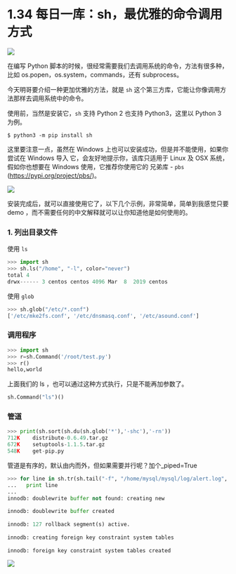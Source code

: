 # 1.34 每日一库：sh，最优雅的命令调用方式

![](http://image.iswbm.com/20200602135014.png)

在编写 Python 脚本的时候，很经常需要我们去调用系统的命令，方法有很多种，比如 os.popen，os.system，commands，还有 subprocess。

今天明哥要介绍一种更加优雅的方法，就是 `sh` 这个第三方库，它能让你像调用方法那样去调用系统中的命令。

使用前，当然是安装它，`sh` 支持 Python 2 也支持 Python3，这里以 Python 3 为例。

```shell
$ python3 -m pip install sh
```

这里要注意一点，虽然在 Windows 上也可以安装成功，但是并不能使用，如果你尝试在 Windows 导入 它，会友好地提示你，该库只适用于 Linux 及 OSX 系统，假如你也想要在 Windows  使用，它推荐你使用它的 兄弟库 - `pbs` (https://pypi.org/project/pbs/)。

![](http://image.python-online.cn/20200227201644.png)



安装完成后，就可以直接使用它了，以下几个示例，非常简单，简单到我感觉只要 demo ，而不需要任何的中文解释就可以让你知道他是如何使用的。



### 1. 列出目录文件

使用 `ls`

```python
>>> import sh
>>> sh.ls("/home", "-l", color="never")
total 4
drwx------ 3 centos centos 4096 Mar  8  2019 centos
```

使用 `glob`

```python
>>> sh.glob("/etc/*.conf")
['/etc/mke2fs.conf', '/etc/dnsmasq.conf', '/etc/asound.conf']
```



### 调用程序

```python
>>> import sh
>>> r=sh.Command('/root/test.py')
>>> r()
hello,world
```

上面我们的 ls ，也可以通过这种方式执行，只是不能再加参数了。

```python
sh.Command("ls")()
```



### 管道

```python
>>> print(sh.sort(sh.du(sh.glob('*'),'-shc'),'-rn'))
712K	distribute-0.6.49.tar.gz
672K	setuptools-1.1.5.tar.gz
548K	get-pip.py
```

管道是有序的，默认由内而外，但如果需要并行呢？加个_piped=True 

```python
>>> for line in sh.tr(sh.tail("-f", "/home/mysql/mysql/log/alert.log", _piped=True), "[:upper:]", "[:lower:]", _iter=True):
...   print line
... 
innodb: doublewrite buffer not found: creating new
 
innodb: doublewrite buffer created
 
innodb: 127 rollback segment(s) active.
 
innodb: creating foreign key constraint system tables
 
innodb: foreign key constraint system tables created
```





![](http://image.iswbm.com/20200607174235.png)